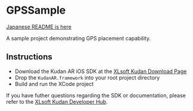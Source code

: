 # GPSSample
[Japanese README is here](./README_jp.md)

A sample project demonstrating GPS placement capability.

## Instructions
- Download the Kudan AR iOS SDK at the [XLsoft Kudan Download Page](https://www.xlsoft.com/en/products/kudan/download.html)
- Drop the `KudanAR.framework` into your root project directory
- Build and run the XCode project

If you have futher questions regarding the SDK or documentation, please refer to the [XLsoft Kudan Developer Hub](https://www.xlsoft.com/doc/kudan/getting-started/).
